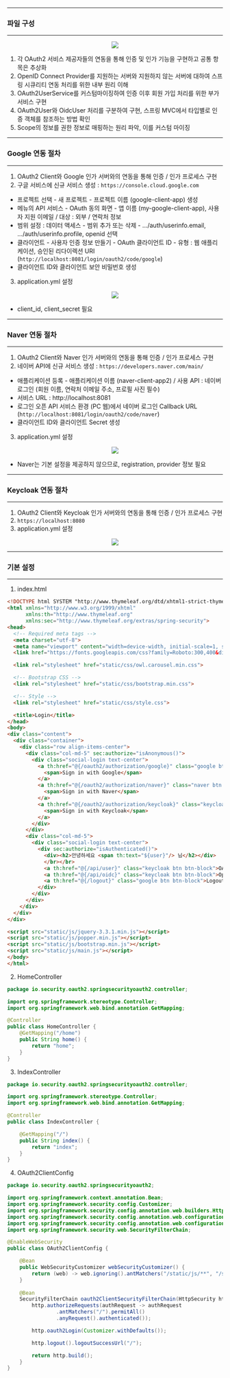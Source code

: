 -----
### 파일 구성
-----
<div align="center">
<img src="https://github.com/user-attachments/assets/58a8a8d3-87ca-44da-8f2f-6f3f58b27d95">
</div>

1. 각 OAuth2 서비스 제공자들의 연동을 통해 인증 및 인가 기능을 구현하고 공통 항목은 추상화
2. OpenID Connect Provider를 지원하는 서버와 지원하지 않는 서버에 대하여 스프링 시큐리티 연동 처리를 위한 내부 원리 이해
3. OAuth2UserService를 커스텀마이징하여 인증 이후 회원 가입 처리를 위한 부가 서비스 구현
4. OAuth2User와 OidcUser 처리를 구분하여 구현, 스프링 MVC에서 타입별로 인증 객체를 참조하는 방법 확인
5. Scope의 정보를 권한 정보로 매핑하는 원리 파악, 이를 커스텀 마이징

-----
### Google 연동 절차
-----
1. OAuth2 Client와 Google 인가 서버와의 연동을 통해 인증 / 인가 프로세스 구현
2. 구글 서비스에 신규 서비스 생성 : ```https://console.cloud.google.com```
  - 프로젝트 선택 - 새 프로젝트 - 프로젝트 이름 (google-client-app) 생성
  - 메뉴의 API 서비스 - OAuth 동의 화면 - 앱 이름 (my-google-client-app), 사용자 지원 이메일 / 대상 : 외부 / 연락처 정보
  - 범위 설정 : 데이터 액세스 - 범위 추가 또는 삭제 - .../auth/userinfo.email, .../auth/userinfo.profile, openid 선택
  - 클라이언트 - 사용자 인증 정보 만들기 - OAuth 클라이언트 ID - 유형 : 웹 애플리케이션, 승인된 리다이렉션 URI (```http://localhost:8081/login/oauth2/code/google```)
  - 클라이언트 ID와 클라이언트 보안 비밀번호 생성

3. application.yml 설정
<div align="center">
<img src="https://github.com/user-attachments/assets/aac02745-03d6-4ce6-8451-cc210097df25">
</div>

  - client_id, client_secret 필요

-----
### Naver 연동 절차
-----
1. OAuth2 Client와 Naver 인가 서버와의 연동을 통해 인증 / 인가 프로세스 구현
2. 네이버 API에 신규 서비스 생성 : ```https://developers.naver.com/main/```
  - 애플리케이션 등록 - 애플리케이션 이름 (naver-client-app2) / 사용 API : 네이버 로그인 (회원 이름, 연락처 이메일 주소, 프로필 사진 필수)
  - 서비스 URL : http://localhost:8081
  - 로그인 오픈 API 서비스 환경 (PC 웹)에서 네이버 로그인 Callback URL (```http://localhost:8081/login/oauth2/code/naver```)
  - 클라이언트 ID와 클라이언트 Secret 생성

3. application.yml 설정
<div align="center">
<img src="https://github.com/user-attachments/assets/d95e44b2-5d41-47d2-ad46-6ab444cc0348">
</div>

  - Naver는 기본 설정을 제공하지 않으므로, registration, provider 정보 필요

-----
### Keycloak 연동 절차
-----
1. OAuth2 Client와 Keycloak 인가 서버와의 연동을 통해 인증 / 인가 프로세스 구현
2. ```https://localhost:8080```
3. application.yml 설정
<div align="center">
<img src="https://github.com/user-attachments/assets/3649e7b3-1833-47b9-9629-901d733bef0a">
</div>

-----
### 기본 설정
-----
1. index.html
```html
<!DOCTYPE html SYSTEM "http://www.thymeleaf.org/dtd/xhtml1-strict-thymeleaf-4.dtd">
<html xmlns="http://www.w3.org/1999/xhtml"
      xmlns:th="http://www.thymeleaf.org"
      xmlns:sec="http://www.thymeleaf.org/extras/spring-security">
<head>
  <!-- Required meta tags -->
  <meta charset="utf-8">
  <meta name="viewport" content="width=device-width, initial-scale=1, shrink-to-fit=no">
  <link href="https://fonts.googleapis.com/css?family=Roboto:300,400&display=swap" rel="stylesheet">

  <link rel="stylesheet" href="static/css/owl.carousel.min.css">

  <!-- Bootstrap CSS -->
  <link rel="stylesheet" href="static/css/bootstrap.min.css">

  <!-- Style -->
  <link rel="stylesheet" href="static/css/style.css">

  <title>Login</title>
</head>
<body>
<div class="content">
  <div class="container">
    <div class="row align-items-center">
      <div class="col-md-5" sec:authorize="isAnonymous()">
        <div class="social-login text-center">
          <a th:href="@{/oauth2/authorization/google}" class="google btn btn-block">
            <span>Sign in with Google</span>
          </a>
          <a th:href="@{/oauth2/authorization/naver}" class="naver btn btn-block">
            <span>Sign in with Naver</span>
          </a>
          <a th:href="@{/oauth2/authorization/keycloak}" class="keycloak btn btn-block">
            <span>Sign in with Keycloak</span>
          </a>
        </div>
      </div>
      <div class="col-md-5">
        <div class="social-login text-center">
          <div sec:authorize="isAuthenticated()">
            <div><h2>안녕하세요 <span th:text="${user}"/> 님</h2></div>
            </br></br>
            <a th:href="@{/api/user}" class="keycloak btn btn-block">OAuth2 인증 정보</a>
            <a th:href="@{/api/oidc}" class="keycloak btn btn-block">OpenID Connect 인증 정보</a></br></br>
            <a th:href="@{/logout}" class="google btn btn-block">Logout</a>
          </div>
        </div>
      </div>
    </div>
  </div>
</div>

<script src="static/js/jquery-3.3.1.min.js"></script>
<script src="static/js/popper.min.js"></script>
<script src="static/js/bootstrap.min.js"></script>
<script src="static/js/main.js"></script>
</body>
</html>
```

2. HomeController
```java
package io.security.oauth2.springsecurityoauth2.controller;

import org.springframework.stereotype.Controller;
import org.springframework.web.bind.annotation.GetMapping;

@Controller
public class HomeController {
    @GetMapping("/home")
    public String home() {
        return "home";
    }
}
```

3. IndexController
```java
package io.security.oauth2.springsecurityoauth2.controller;

import org.springframework.stereotype.Controller;
import org.springframework.web.bind.annotation.GetMapping;

@Controller
public class IndexController {

    @GetMapping("/")
    public String index() {
        return "index";
    }
}
```

4. OAuth2ClientConfig
```java
package io.security.oauth2.springsecurityoauth2;

import org.springframework.context.annotation.Bean;
import org.springframework.security.config.Customizer;
import org.springframework.security.config.annotation.web.builders.HttpSecurity;
import org.springframework.security.config.annotation.web.configuration.EnableWebSecurity;
import org.springframework.security.config.annotation.web.configuration.WebSecurityCustomizer;
import org.springframework.security.web.SecurityFilterChain;

@EnableWebSecurity
public class OAuth2ClientConfig {

    @Bean
    public WebSecurityCustomizer webSecurityCustomizer() {
        return (web) -> web.ignoring().antMatchers("/static/js/**", "/static/images/**", "/static/css/**", "/static/scss/**");
    }
    
    @Bean
    SecurityFilterChain oauth2ClientSecurityFilterChain(HttpSecurity http) throws Exception {
        http.authorizeRequests(authRequest -> authRequest
                .antMatchers("/").permitAll()
                .anyRequest().authenticated());

        http.oauth2Login(Customizer.withDefaults());

        http.logout().logoutSuccessUrl("/");

        return http.build();
    }
}
```
